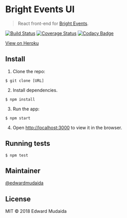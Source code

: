  # Bright Events UI

> React front-end for [Bright Events](https://github.com/EdwardMudaida/Bright-Events).

[![Build Status](https://travis-ci.org/EdwardMudaida/Bright-Events-UI.svg?branch=master)](https://travis-ci.org/EdwardMudaida/Bright-Events-UI) [![Coverage Status](https://coveralls.io/repos/github/EdwardMudaida/Bright-Events-UI/badge.svg?branch=ch-refactor-redux-functionality-157733557)](https://coveralls.io/github/EdwardMudaida/Bright-Events-UI?branch=ch-refactor-redux-functionality-157733557)
[![Codacy Badge](https://api.codacy.com/project/badge/Grade/8c72c2c9cf0943f4bf6e3239bfc02037)](https://www.codacy.com/app/EdwardMudaida_2/Bright-Events-UI?utm_source=github.com&amp;utm_medium=referral&amp;utm_content=EdwardMudaida/Bright-Events-UI&amp;utm_campaign=Badge_Grade) 

[View on Heroku](https://brighteui.herokuapp.com)

## Install

1. Clone the repo: 
```
$ git clone [URL]
```
2. Install dependencies.
```
$ npm install
```
3. Run the app:
```
$ npm start
```
4. Open [http://localhost:3000](http://localhost:3000) to view it in the browser.
## Running tests

```
$ npm test
```

## Maintainer

[@edwardmudaida](https://github.com/edwardmudaida) 

## License

MIT © 2018 Edward Mudaida
